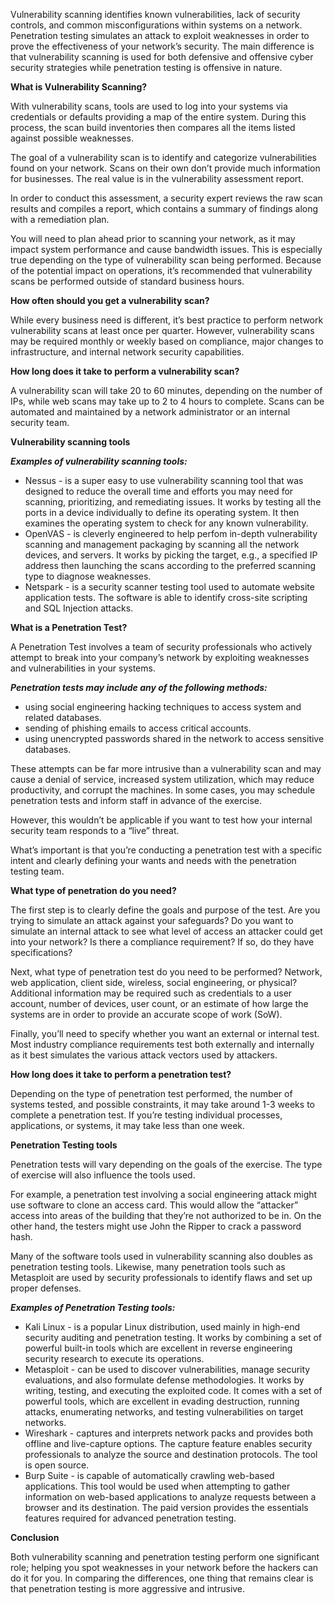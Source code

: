 Vulnerability scanning identifies known vulnerabilities, lack of security controls, and common misconfigurations within systems on a network. Penetration testing simulates an attack to exploit weaknesses in order to prove the effectiveness of your network’s security. The main difference is that vulnerability scanning is used for both defensive and offensive cyber security strategies while penetration testing is offensive in nature.

**What is Vulnerability Scanning?**

With vulnerability scans, tools are used to log into your systems via credentials or defaults providing a map of the entire system. During this process, the scan build inventories then compares all the items listed against possible weaknesses.

The goal of a vulnerability scan is to identify and categorize vulnerabilities found on your network. Scans on their own don’t provide much information for businesses. The real value is in the vulnerability assessment report.

In order to conduct this assessment, a security expert reviews the raw scan results and compiles a report, which contains a summary of findings along with a remediation plan.

You will need to plan ahead prior to scanning your network, as it may impact system performance and cause bandwidth issues. This is especially true depending on the type of vulnerability scan being performed. Because of the potential impact on operations, it’s recommended that vulnerability scans be performed outside of standard business hours.

**How often should you get a vulnerability scan?**

While every business need is different, it’s best practice to perform network vulnerability scans at least once per quarter. However, vulnerability scans may be required monthly or weekly based on compliance, major changes to infrastructure, and internal network security capabilities.

**How long does it take to perform a vulnerability scan?**

A vulnerability scan will take 20 to 60 minutes, depending on the number of IPs, while web scans may take up to 2 to 4 hours to complete. Scans can be automated and maintained by a network administrator or an internal security team.

**Vulnerability scanning tools**

_**Examples of vulnerability scanning tools:**_

-   Nessus - is a super easy to use vulnerability scanning tool that was designed to reduce the overall time and efforts you may need for scanning, prioritizing, and remediating issues. It works by testing all the ports in a device individually to define its operating system. It then examines the operating system to check for any known vulnerability.
-   OpenVAS - is cleverly engineered to help perfom in-depth vulnerability scanning and management packaging by scanning all the network devices, and servers. It works by picking the target, e.g., a specified IP address then launching the scans according to the preferred scanning type to diagnose weaknesses.
-   Netspark - is a security scanner testing tool used to automate website application tests. The software is able to identify cross-site scripting and SQL Injection attacks.

**What is a Penetration Test?**

A Penetration Test involves a team of security professionals who actively attempt to break into your company’s network by exploiting weaknesses and vulnerabilities in your systems.

_**Penetration tests may include any of the following methods:**_

-   using social engineering hacking techniques to access system and related databases.
-   sending of phishing emails to access critical accounts.
-   using unencrypted passwords shared in the network to access sensitive databases.

These attempts can be far more intrusive than a vulnerability scan and may cause a denial of service, increased system utilization, which may reduce productivity, and corrupt the machines. In some cases, you may schedule penetration tests and inform staff in advance of the exercise.

However, this wouldn’t be applicable if you want to test how your internal security team responds to a “live” threat.

What’s important is that you’re conducting a penetration test with a specific intent and clearly defining your wants and needs with the penetration testing team.

**What type of penetration do you need?**

The first step is to clearly define the goals and purpose of the test. Are you trying to simulate an attack against your safeguards? Do you want to simulate an internal attack to see what level of access an attacker could get into your network? Is there a compliance requirement? If so, do they have specifications?

Next, what type of penetration test do you need to be performed? Network, web application, client side, wireless, social engineering, or physical? Additional information may be required such as credentials to a user account, number of devices, user count, or an estimate of how large the systems are in order to provide an accurate scope of work (SoW).

Finally, you’ll need to specify whether you want an external or internal test. Most industry compliance requirements test both externally and internally as it best simulates the various attack vectors used by attackers.

**How long does it take to perform a penetration test?**

Depending on the type of penetration test performed, the number of systems tested, and possible constraints, it may take around 1-3 weeks to complete a penetration test. If you’re testing individual processes, applications, or systems, it may take less than one week.

**Penetration Testing tools**

Penetration tests will vary depending on the goals of the exercise. The type of exercise will also influence the tools used.

For example, a penetration test involving a social engineering attack might use software to clone an access card. This would allow the “attacker” access into areas of the building that they’re not authorized to be in. On the other hand, the testers might use John the Ripper to crack a password hash.

Many of the software tools used in vulnerability scanning also doubles as penetration testing tools. Likewise, many penetration tools such as Metasploit are used by security professionals to identify flaws and set up proper defenses.

_**Examples of Penetration Testing tools:**_

-   Kali Linux - is a popular Linux distribution, used mainly in high-end security auditing and penetration testing. It works by combining a set of powerful built-in tools which are excellent in reverse engineering security research to execute its operations.
-   Metasploit - can be used to discover vulnerabilities, manage security evaluations, and also formulate defense methodologies. It works by writing, testing, and executing the exploited code. It comes with a set of powerful tools, which are excellent in evading destruction, running attacks, enumerating networks, and testing vulnerabilities on target networks.
-   Wireshark - captures and interprets network packs and provides both offline and live-capture options. The capture feature enables security professionals to analyze the source and destination protocols. The tool is open source.
-   Burp Suite - is capable of automatically crawling web-based applications. This tool would be used when attempting to gather information on web-based applications to analyze requests between a browser and its destination. The paid version provides the essentials features required for advanced penetration testing.

**Conclusion**

Both vulnerability scanning and penetration testing perform one significant role; helping you spot weaknesses in your network before the hackers can do it for you. In comparing the differences, one thing that remains clear is that penetration testing is more aggressive and intrusive.